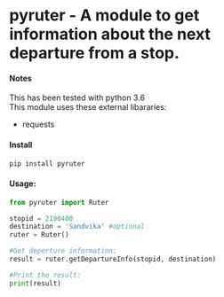 # pyruter - A module to get information about the next departure from a stop.

#### Notes
This has been tested with python 3.6  
This module uses these external libararies:
- requests

#### Install
```bash
pip install pyruter
```

#### Usage:
```python
from pyruter import Ruter

stopid = 2190400
destination = 'Sandvika' #optional
ruter = Ruter()

#Get deperture information:
result = ruter.getDepartureInfo(stopid, destination)

#Print the result:
print(result)
```
